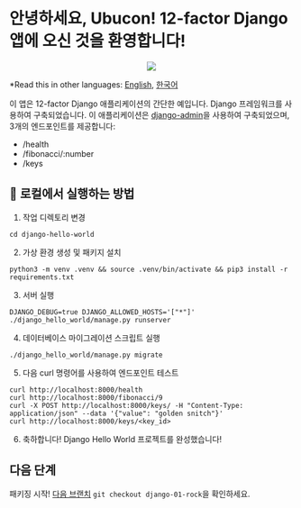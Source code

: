 # 안녕하세요, Ubucon! 12-factor Django 앱에 오신 것을 환영합니다!

<p align="center">
    <img src="https://encrypted-tbn0.gstatic.com/images?q=tbn:ANd9GcTJ9iCTco4K9EbOUZleXxEvUyFvLXGEHCyg9Q&s">
</p>

\*Read this in other languages: [English](README.md), [한국어](README.ko.md)

이 앱은 12-factor Django 애플리케이션의 간단한 예입니다. Django 프레임워크를 사용하여 구축되었습니다.
이 애플리케이션은 [django-admin](https://docs.djangoproject.com/en/5.2/ref/django-admin/)을 사용하여 구축되었으며, 3개의 엔드포인트를 제공합니다:

- /health
- /fibonacci/:number
- /keys

## 🏃 로컬에서 실행하는 방법

1. 작업 디렉토리 변경

```
cd django-hello-world
```

2. 가상 환경 생성 및 패키지 설치

```
python3 -m venv .venv && source .venv/bin/activate && pip3 install -r requirements.txt
```

3. 서버 실행

```
DJANGO_DEBUG=true DJANGO_ALLOWED_HOSTS='["*"]' ./django_hello_world/manage.py runserver
```

4. 데이터베이스 마이그레이션 스크립트 실행

```
./django_hello_world/manage.py migrate
```

5. 다음 curl 명령어를 사용하여 엔드포인트 테스트

```
curl http://localhost:8000/health
curl http://localhost:8000/fibonacci/9
curl -X POST http://localhost:8000/keys/ -H "Content-Type: application/json" --data '{"value": "golden snitch"}'
curl http://localhost:8000/keys/<key_id>
```

6. 축하합니다! Django Hello World 프로젝트를 완성했습니다!

## 다음 단계

패키징 시작! [다음 브랜치](https://github.com/yanksyoon/hello-ubucon/tree/django-01-rock) `git checkout django-01-rock`을 확인하세요.
